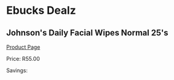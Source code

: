 
# Ebucks Dealz
## Johnson's Daily Facial Wipes Normal 25's
[Product Page](https://www.ebucks.com/web/shop/productSelected.do?prodId=1089355945&catId=1186088243)

Price: R55.00

Savings: 


	